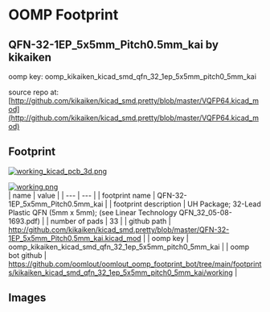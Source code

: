 # OOMP Footprint  
## QFN-32-1EP_5x5mm_Pitch0.5mm_kai  by kikaiken  
  
oomp key: oomp_kikaiken_kicad_smd_qfn_32_1ep_5x5mm_pitch0_5mm_kai  
  
source repo at: [http://github.com/kikaiken/kicad_smd.pretty/blob/master/VQFP64.kicad_mod](http://github.com/kikaiken/kicad_smd.pretty/blob/master/VQFP64.kicad_mod)  
## Footprint  
  
[![working_kicad_pcb_3d.png](working_kicad_pcb_3d_600.png)](working_kicad_pcb_3d.png)  
  
[![working.png](working_600.png)](working.png)  
| name | value | 
| --- | --- | 
| footprint name | QFN-32-1EP_5x5mm_Pitch0.5mm_kai | 
| footprint description | UH Package; 32-Lead Plastic QFN (5mm x 5mm); (see Linear Technology QFN_32_05-08-1693.pdf) | 
| number of pads | 33 | 
| github path | http://github.com/kikaiken/kicad_smd.pretty/blob/master/QFN-32-1EP_5x5mm_Pitch0.5mm_kai.kicad_mod | 
| oomp key | oomp_kikaiken_kicad_smd_qfn_32_1ep_5x5mm_pitch0_5mm_kai | 
| oomp bot github | https://github.com/oomlout/oomlout_oomp_footprint_bot/tree/main/footprints/kikaiken_kicad_smd_qfn_32_1ep_5x5mm_pitch0_5mm_kai/working | 
## Images  
